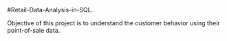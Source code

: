 #Retail-Data-Analysis-in-SQL.

Objective of this project is to understand the customer behavior using their point-of-sale data.
